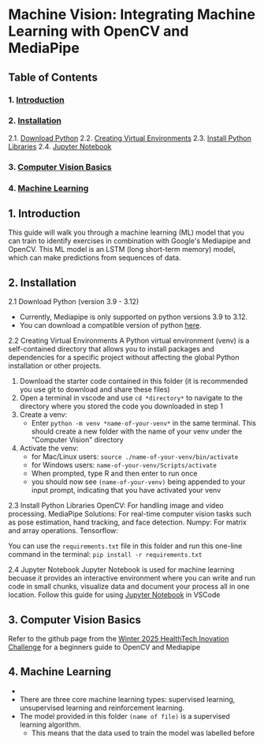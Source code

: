 # Machine Vision: Integrating Machine Learning with OpenCV and MediaPipe
## Table of Contents
### 1. [Introduction](#1.)
### 2. [Installation](#2.)
   2.1. [Download Python](#2.1)
   2.2. [Creating Virtual Environments](#2.2)
   2.3. [Install Python Libraries](#2.3)
   2.4. [Jupyter Notebook](#2.4)
### 3. [Computer Vision Basics](#3.)
### 4. [Machine Learning](#4.)

## 1. Introduction
This guide will walk you through a machine learning (ML) model that you can train to identify exercises in combination with Google's Mediapipe and OpenCV. This ML model is an LSTM (long short-term memory) model, which can make predictions from sequences of data. 

## 2. Installation
2.1 Download Python (version 3.9 - 3.12)
* Currently, Mediapipe is only supported on python versions 3.9 to 3.12.
* You can download a compatible version of python [here](https://www.python.org/downloads/).

2.2 Creating Virtual Environments
A Python virtual environment (venv) is a self-contained directory that allows you to install packages and dependencies for a specific project without affecting the global Python installation or other projects.
1. Download the starter code contained in this folder (it is recommended you use git to download and share these files)
2. Open a terminal in vscode and use `cd *directory*` to navigate to the directory where you stored the code you downloaded in step 1
3. Create a venv:
   * Enter `python -m venv *name-of-your-venv*` in the same terminal. This should create a new folder with the name of your venv under the "Computer Vision" directory
4. Activate the venv:
   * for Mac/Linux users: `source ./name-of-your-venv/bin/activate`
   * for Windows users: `name-of-your-venv/Scripts/activate`
   * When prompted, type R and then enter to run once
   * you should now see `(name-of-your-venv)` being appended to your input prompt, indicating that you have activated your venv

2.3 Install Python Libraries
OpenCV: For handling image and video processing.
MediaPipe Solutions: For real-time computer vision tasks such as pose estimation, hand tracking, and face detection.
Numpy: For matrix and array operations.
Tensorflow:

You can use the `requirements.txt` file in this folder and run this one-line command in the terminal: `pip install -r requirements.txt`

2.4 Jupyter Notebook
Jupyter Notebook is used for machine learning becuase it provides an interactive environment where you can write and run code in small chunks, visualize data and document your process all in one location.
Follow this guide for using [Jupyter Notebook](https://code.visualstudio.com/docs/datascience/jupyter-notebooks) in VSCode


## 3. Computer Vision Basics
Refer to the github page from the [Winter 2025 HealthTech Inovation Challenge](https://github.com/IdeasClinicUWaterloo/W25_HealthTech_Innovation_Challenge_Guides/blob/4b4f367f191157d8503dc93de521de78b7b8d533/Computer_Vision/GUIDE.md) for a beginners guide to OpenCV and Mediapipe

## 4. Machine Learning
*
* There are three core machine learning types: supervised learning, unsupervised learning and reinforcement learning.
* The model provided in this folder `(name of file)` is a supervised learning algorithm.
    * This means that the data used to train the model was labelled before 
